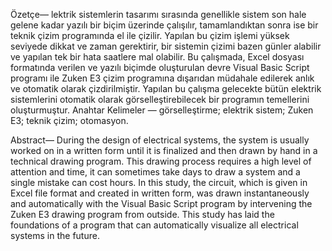 Özetçe— 
lektrik sistemlerin tasarımı sırasında genellikle
sistem son hale gelene kadar yazılı bir biçim üzerinde çalışılır,
tamamlandıktan sonra ise bir teknik çizim programında el ile
çizilir. Yapılan bu çizim işlemi yüksek seviyede dikkat ve zaman
gerektirir, bir sistemin çizimi bazen günler alabilir ve yapılan tek
bir hata saatlere mal olabilir. Bu çalışmada, Excel dosyası
formatında verilen ve yazılı biçimde oluşturulan devre Visual
Basic Script programı ile Zuken E3 çizim programına dışarıdan
müdahale edilerek anlık ve otomatik olarak çizdirilmiştir. Yapılan
bu çalışma gelecekte bütün elektrik sistemlerini otomatik olarak
görselleştirebilecek bir programın temellerini oluşturmuştur.
Anahtar Kelimeler — görselleştirme; elektrik sistem; Zuken
E3; teknik çizim; otomasyon.

Abstract— 
During the design of electrical systems, the system
is usually worked on in a written form until it is finalized and then
drawn by hand in a technical drawing program. This drawing
process requires a high level of attention and time, it can
sometimes take days to draw a system and a single mistake can
cost hours. In this study, the circuit, which is given in Excel file
format and created in written form, was drawn instantaneously
and automatically with the Visual Basic Script program by
intervening the Zuken E3 drawing program from outside. This
study has laid the foundations of a program that can automatically
visualize all electrical systems in the future.
